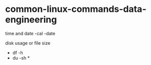 # common-linux-commands-data-engineering

time and date
-cal
-date

disk usage or file size

- df -h
- du -sh \*
